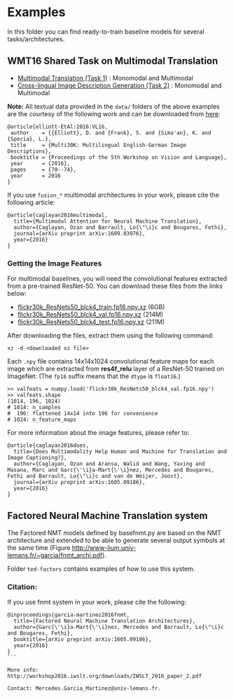 # Examples

In this folder you can find ready-to-train baseline models for several tasks/architectures.

## WMT16 Shared Task on Multimodal Translation

 - [Multimodal Translation (Task 1)](wmt16-mmt-task1) : Monomodal and Multimodal
 - [Cross-lingual Image Description Generation (Task 2)](wmt16-mmt-task2) : Monomodal and Multimodal

**Note:** All textual data provided in the `data/` folders of the above examples are the courtesy of the following work
and can be downloaded from [here](http://www.statmt.org/wmt16/multimodal-task.html):

```
@article{elliott-EtAl:2016:VL16,
 author    = {{Elliott}, D. and {Frank}, S. and {Sima'an}, K. and {Specia}, L.},
 title     = {Multi30K: Multilingual English-German Image Descriptions},
 booktitle = {Proceedings of the 5th Workshop on Vision and Language},
 year      = {2016},
 pages     = {70--74},
 year      = 2016
}
```

If you use `fusion_*` multimodal architectures in your work, please cite the following
article:

```
@article{caglayan2016multimodal,
  title={Multimodal Attention for Neural Machine Translation},
  author={Caglayan, Ozan and Barrault, Lo{\"\i}c and Bougares, Fethi},
  journal={arXiv preprint arXiv:1609.03976},
  year={2016}
}
```

### Getting the Image Features

For multimodal baselines, you will need the convolutional features extracted
from a pre-trained ResNet-50. You can download these files from the links below:

 - [flickr30k_ResNets50_blck4_train.fp16.npy.xz](http://www-lium.univ-lemans.fr/sites/default/files/NMTPY/flickr30k_ResNets50_blck4_train.fp16.npy.xz) (6GB)
 - [flickr30k_ResNets50_blck4_val.fp16.npy.xz](http://www-lium.univ-lemans.fr/sites/default/files/NMTPY/flickr30k_ResNets50_blck4_val.fp16.npy.xz) (214M)
 - [flickr30k_ResNets50_blck4_test.fp16.npy.xz](http://www-lium.univ-lemans.fr/sites/default/files/NMTPY/flickr30k_ResNets50_blck4_test.fp16.npy.xz) (211M)

After downloading the files, extract them using the following command:

```
xz -d <downloaded xz file>
```

Each `.npy` file contains 14x14x1024 convolutional feature maps for each image
which are extracted from **res4f_relu** layer of a ResNet-50 trained on ImageNet:
(The `fp16` suffix means that the `dtype` is `float16`.)

```
>> valfeats = numpy.load('flickr30k_ResNets50_blck4_val.fp16.npy')
>> valfeats.shape
(1014, 196, 1024)
# 1014: n_samples
#  196: flattened 14x14 into 196 for convenience
# 1024: n_feature_maps
```

For more information about the image features, please refer to:

```
@article{caglayan2016does,
  title={Does Multimodality Help Human and Machine for Translation and Image Captioning?},
  author={Caglayan, Ozan and Aransa, Walid and Wang, Yaxing and Masana, Marc and Garc{\'\i}a-Mart{\'\i}nez, Mercedes and Bougares, Fethi and Barrault, Lo{\"\i}c and van de Weijer, Joost},
  journal={arXiv preprint arXiv:1605.09186},
  year={2016}
}
```

## Factored Neural Machine Translation system

The Factored NMT models defined by basefnmt.py are based on the NMT architecture and extended to be able to generate several output symbols at the same time (Figure http://www-lium.univ-lemans.fr/~garcia/fnmt_archi.pdf).

Folder `ted-factors` contains examples of how to use this system.

### Citation:

If you use fnmt system in your work, please cite the following:

````
@inproceedings{garcia-martinez2016fnmt,
  title={Factored Neural Machine Translation Architectures},
  author={Garc{\'\i}a-Mart{\'\i}nez, Mercedes and Barrault, Lo{\"\i}c and Bougares, Fethi},
  booktitle={arXiv preprint arXiv:1605.09186},
  year={2016}
}
```

More info: http://workshop2016.iwslt.org/downloads/IWSLT_2016_paper_2.pdf

Contact: Mercedes.Garcia_Martinez@univ-lemans.fr.
